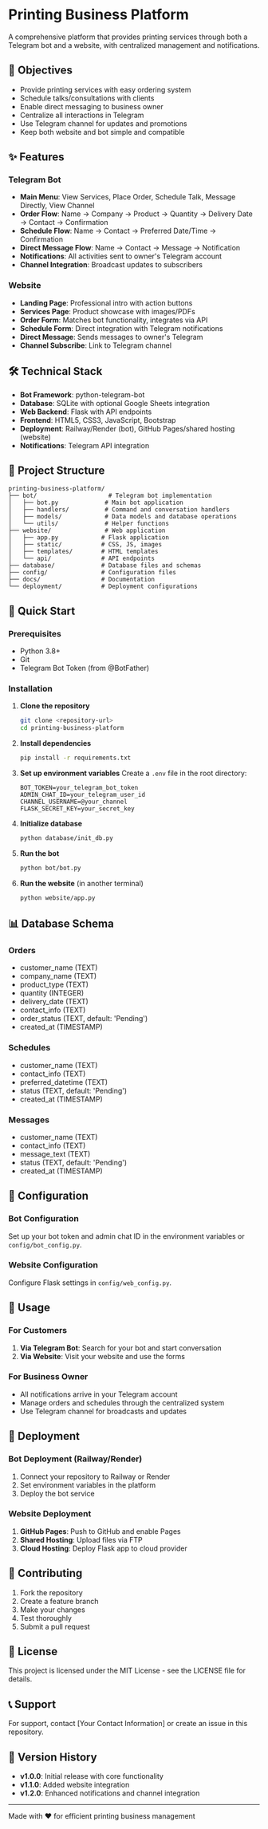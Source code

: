# Printing Business Platform

A comprehensive platform that provides printing services through both a Telegram bot and a website, with centralized management and notifications.

## 🎯 Objectives

- Provide printing services with easy ordering system
- Schedule talks/consultations with clients
- Enable direct messaging to business owner
- Centralize all interactions in Telegram
- Use Telegram channel for updates and promotions
- Keep both website and bot simple and compatible

## ✨ Features

### Telegram Bot
- **Main Menu**: View Services, Place Order, Schedule Talk, Message Directly, View Channel
- **Order Flow**: Name → Company → Product → Quantity → Delivery Date → Contact → Confirmation
- **Schedule Flow**: Name → Contact → Preferred Date/Time → Confirmation
- **Direct Message Flow**: Name → Contact → Message → Notification
- **Notifications**: All activities sent to owner's Telegram account
- **Channel Integration**: Broadcast updates to subscribers

### Website
- **Landing Page**: Professional intro with action buttons
- **Services Page**: Product showcase with images/PDFs
- **Order Form**: Matches bot functionality, integrates via API
- **Schedule Form**: Direct integration with Telegram notifications
- **Direct Message**: Sends messages to owner's Telegram
- **Channel Subscribe**: Link to Telegram channel

## 🛠 Technical Stack

- **Bot Framework**: python-telegram-bot
- **Database**: SQLite with optional Google Sheets integration
- **Web Backend**: Flask with API endpoints
- **Frontend**: HTML5, CSS3, JavaScript, Bootstrap
- **Deployment**: Railway/Render (bot), GitHub Pages/shared hosting (website)
- **Notifications**: Telegram API integration

## 📁 Project Structure

```
printing-business-platform/
├── bot/                    # Telegram bot implementation
│   ├── bot.py             # Main bot application
│   ├── handlers/          # Command and conversation handlers
│   ├── models/            # Data models and database operations
│   └── utils/             # Helper functions
├── website/               # Web application
│   ├── app.py            # Flask application
│   ├── static/           # CSS, JS, images
│   ├── templates/        # HTML templates
│   └── api/              # API endpoints
├── database/             # Database files and schemas
├── config/               # Configuration files
├── docs/                 # Documentation
└── deployment/           # Deployment configurations
```

## 🚀 Quick Start

### Prerequisites
- Python 3.8+
- Git
- Telegram Bot Token (from @BotFather)

### Installation

1. **Clone the repository**
   ```bash
   git clone <repository-url>
   cd printing-business-platform
   ```

2. **Install dependencies**
   ```bash
   pip install -r requirements.txt
   ```

3. **Set up environment variables**
   Create a `.env` file in the root directory:
   ```env
   BOT_TOKEN=your_telegram_bot_token
   ADMIN_CHAT_ID=your_telegram_user_id
   CHANNEL_USERNAME=@your_channel
   FLASK_SECRET_KEY=your_secret_key
   ```

4. **Initialize database**
   ```bash
   python database/init_db.py
   ```

5. **Run the bot**
   ```bash
   python bot/bot.py
   ```

6. **Run the website** (in another terminal)
   ```bash
   python website/app.py
   ```

## 📊 Database Schema

### Orders
- customer_name (TEXT)
- company_name (TEXT)
- product_type (TEXT)
- quantity (INTEGER)
- delivery_date (TEXT)
- contact_info (TEXT)
- order_status (TEXT, default: 'Pending')
- created_at (TIMESTAMP)

### Schedules
- customer_name (TEXT)
- contact_info (TEXT)
- preferred_datetime (TEXT)
- status (TEXT, default: 'Pending')
- created_at (TIMESTAMP)

### Messages
- customer_name (TEXT)
- contact_info (TEXT)
- message_text (TEXT)
- status (TEXT, default: 'Pending')
- created_at (TIMESTAMP)

## 🔧 Configuration

### Bot Configuration
Set up your bot token and admin chat ID in the environment variables or `config/bot_config.py`.

### Website Configuration
Configure Flask settings in `config/web_config.py`.

## 📱 Usage

### For Customers
1. **Via Telegram Bot**: Search for your bot and start conversation
2. **Via Website**: Visit your website and use the forms

### For Business Owner
- All notifications arrive in your Telegram account
- Manage orders and schedules through the centralized system
- Use Telegram channel for broadcasts and updates

## 🚀 Deployment

### Bot Deployment (Railway/Render)
1. Connect your repository to Railway or Render
2. Set environment variables in the platform
3. Deploy the bot service

### Website Deployment
1. **GitHub Pages**: Push to GitHub and enable Pages
2. **Shared Hosting**: Upload files via FTP
3. **Cloud Hosting**: Deploy Flask app to cloud provider

## 🤝 Contributing

1. Fork the repository
2. Create a feature branch
3. Make your changes
4. Test thoroughly
5. Submit a pull request

## 📄 License

This project is licensed under the MIT License - see the LICENSE file for details.

## 📞 Support

For support, contact [Your Contact Information] or create an issue in this repository.

## 🔄 Version History

- **v1.0.0**: Initial release with core functionality
- **v1.1.0**: Added website integration
- **v1.2.0**: Enhanced notifications and channel integration

---

Made with ❤️ for efficient printing business management